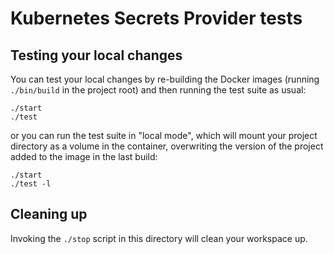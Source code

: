 # Kubernetes Secrets Provider tests

## Testing your local changes

You can test your local changes by re-building the Docker images (running
`./bin/build` in the project root) and then running the test suite as usual:
```
./start
./test
```
or you can run the test suite in "local mode", which will mount your project
directory as a volume in the container, overwriting the version of the project
added to the image in the last build:
```
./start
./test -l
```

## Cleaning up

Invoking the `./stop` script in this directory will clean your workspace up.
